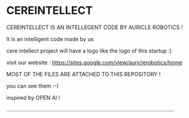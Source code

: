 # CEREINTELLECT
CEREINTELLECT IS AN INTELLEGENT CODE BY AURICLE ROBOTICS !

It is an intelligent code made by us 

cere intellect project will have a logo like the logo of this startup :)


visit our website : https://sites.google.com/view/auriclerobotics/home

MOST OF THE FILES ARE ATTACHED TO THIS REPOSITORY !

you can see them  :-)


inspired by OPEN AI  !



.............................................................................................................
